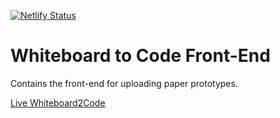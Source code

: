 [![Netlify Status](https://api.netlify.com/api/v1/badges/d6ad2a50-8063-4652-a02c-e79bd6052ee4/deploy-status)](https://app.netlify.com/sites/whiteboard2code/deploys)

# Whiteboard to Code Front-End

Contains the front-end for uploading paper prototypes.

[Live Whiteboard2Code](https://whiteboard2code.netlify.com/)

